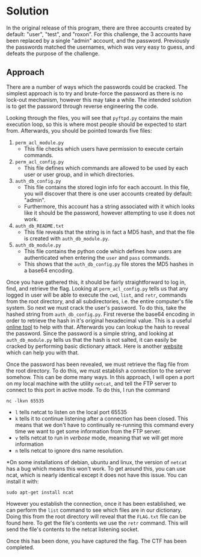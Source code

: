 # Solution
In the original release of this program, there are three accounts created by default: "user", "test", and "roxon". For this challenge, the 3 accounts have been replaced by a single "admin" account, and the password. Previously the passwords matched the usernames, which was very easy to guess, and defeats the purpose of the challenge. 
## Approach
There are a number of ways which the passwords could be cracked. The simplest approach is to try and brute-force the password as there is no lock-out mechanism, however this may take a while. The intended solution is to get the password through reverse engineering the code.

Looking through the files, you will see that `pyftpd.py` contains the main execution loop, so this is where most people should be expected to start from. Afterwards, you should be pointed towards five files:
1. `perm_acl_module.py`
    - This file checks which users have permission to execute certain commands.
2. `perm_acl_config.py`
    - This file defines which commands are allowed to be used by each user or user group, and in which directories. 
3. `auth_db_config.py`
    - This file contains the stored login info for each account. In this file, you will discover that there is one user accounts created by default: "admin". 
    - Furthermore, this account has a string associated with it which looks like it should be the password, however attempting to use it does not work. 
4. `auth_db_README.txt`
    - This file reveals that the string is in fact a MD5 hash, and that the file is created with `auth_db_module.py`.
5. `auth_db_module.py`
    - This file contains the python code which defines how users are authenticated when entering the `user` and `pass` commands.
    - This shows that the `auth_db_config.py` file stores the MD5 hashes in a base64 encoding.

Once you have gathered this, it should be fairly straightforward to log in, find, and retrieve the flag. Looking at `perm_acl_config.py` tells us that any logged in user will be able to execute the `cwd`, `list`, and `retr`, commands from the root directory, and all subdirectories, i.e. the entire computer's file system. So next we must crack the user's password. To do this, take the hashed string from `auth_db_config.py`. First reverse the base64 encoding in order to retrieve the hash in it's original hexadecimal value. This is a useful [online tool](https://base64.guru/converter/decode/hex) to help with that. Afterwards you can lookup the hash to reveal the password. Since the password is a simple string, and looking at `auth_db_module.py` tells us that the hash is not salted, it can easily be cracked by performing basic dictionary attack. Here is another [website](https://md5.gromweb.com/?md5=098f6bcd4621d373cade4e832627b4f6) which can help you with that. 

Once the password has been revealed, we must retrieve the flag file from the root directory. To do this, we must establish a connection to the server somehow. This can be dome many ways. In this approach, I will open a port on my local machine with the utility `netcat`, and tell the FTP server to connect to this port in active mode. To do this, I run the command

    nc -lkvn 65535

 - `l` tells netcat to listen on the local port 65535
 - `k` tells it to continue listening after a connection has been closed. This means that we don't have to continually re-running this command every time we want to get some information from the FTP server.
 - `v` tells netcat to run in *verbose* mode, meaning that we will get more information
 - `n` tells netcat to ignore dns name resolution.

*On some installations of debian, ubuntu and linux, the version of `netcat` has a bug which means this won't work. To get around this, you can use ncat, which is nearly identical except it does not have this issue. You can install it with:

    sudo apt-get install ncat


However you establish the connection, once it has been established, we can perform the `list` command to see which files are in our dictionary. Doing this from the root directory will reveal that the `FLAG.txt` file can be found here. To get the file's contents we use the `retr` command. This will send the file's contents to the netcat listening socket.

Once this has been done, you have captured the flag. The CTF has been completed.